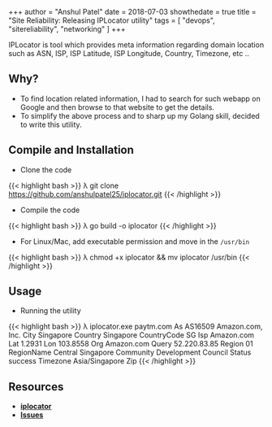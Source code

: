 +++
author = "Anshul Patel"
date = 2018-07-03
showthedate = true
title = "Site Reliability: Releasing IPLocator utility"
tags = [
    "devops",
    "sitereliability",
    "networking"
]
+++

IPLocator is tool which provides meta information regarding domain location such as ASN, ISP, ISP Latitude, ISP Longitude, Country, Timezone, etc ..

<!--more-->

## Why?

- To find location related information, I had to search for such webapp on Google and then browse to that website to get the details.
- To simplify the above process and to sharp up my Golang skill, decided to write this utility.


## Compile and Installation

- Clone the code

{{< highlight bash >}}
λ git clone https://github.com/anshulpatel25/iplocator.git
{{< /highlight >}}

- Compile the code

{{< highlight bash >}}
λ go build -o iplocator
{{< /highlight >}}

- For Linux/Mac, add executable permission and move in the `/usr/bin`

{{< highlight bash >}}
λ chmod +x iplocator && mv iplocator /usr/bin
{{< /highlight >}}


## Usage

- Running the utility

{{< highlight bash >}}
λ iplocator.exe paytm.com
As AS16509 Amazon.com, Inc.
City Singapore
Country Singapore
CountryCode SG
Isp Amazon.com
Lat 1.2931
Lon 103.8558
Org Amazon.com
Query 52.220.83.85
Region 01
RegionName Central Singapore Community Development Council
Status success
Timezone Asia/Singapore
Zip
{{< /highlight >}}

## Resources

- [**iplocator**](https://github.com/anshulpatel25/iplocator)
- [**Issues**](https://github.com/anshulpatel25/iplocator/issues)
